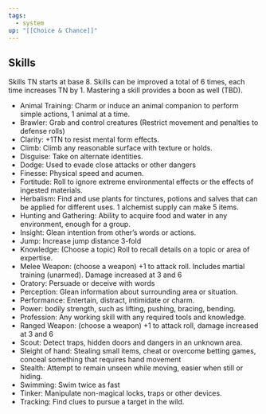```yaml
---
tags:
  - system
up: "[[Choice & Chance]]"
---
```

## Skills

Skills TN starts at base 8. Skills can be improved a total of 6 times, each time increases TN by 1.
Mastering a skill provides a boon as well (TBD).

- Animal Training: Charm or induce an animal companion to perform simple actions, 1 animal at a time.
- Brawler: Grab and control creatures (Restrict movement and penalties to defense rolls)
- Clarity: +1TN to resist mental form effects.
- Climb: Climb any reasonable surface with texture or holds.
- Disguise: Take on alternate identities.
- Dodge: Used to evade close attacks or other dangers
- Finesse: Physical speed and acumen. 
- Fortitude: Roll to ignore extreme environmental effects or the effects of ingested materials.
- Herbalism: Find and use plants for tinctures, potions and salves that can be applied for different uses. 1 alchemist supply can make 5 items. 
- Hunting and Gathering: Ability to acquire food and water in any environment, enough for a group.
- Insight: Glean intention from other’s words or actions.
- Jump: Increase jump distance 3-fold
- Knowledge: (Choose a topic) Roll to recall details on a topic or area of expertise.
- Melee Weapon: (choose a weapon) +1 to attack roll. Includes martial training (unarmed). Damage increased at 3 and 6
- Oratory: Persuade or deceive with words
- Perception: Glean information about surrounding area or situation.
- Performance: Entertain, distract, intimidate or charm.
- Power: bodily strength, such as lifting, pushing, bracing, bending.
- Profession: Any working skill with any required tools and knowledge.
- Ranged Weapon: (choose a weapon) +1 to attack roll, damage increased at 3 and 6
- Scout: Detect traps, hidden doors and dangers in an unknown area.
- Sleight of hand: Stealing small items, cheat or overcome betting games, conceal something that requires hand movement
- Stealth: Attempt to remain unseen while moving, easier when still or hiding.
- Swimming: Swim twice as fast
- Tinker: Manipulate non-magical locks, traps or other devices.
- Tracking: Find clues to pursue a target in the wild.